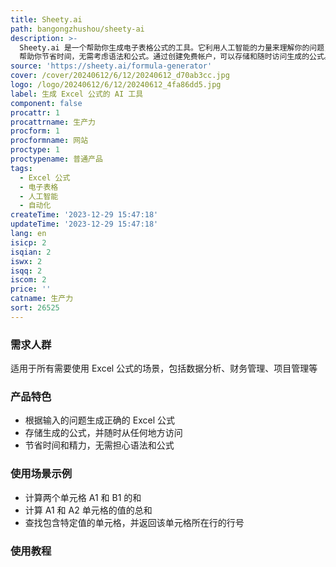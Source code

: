```yaml
---
title: Sheety.ai
path: bangongzhushou/sheety-ai
description: >-
  Sheety.ai 是一个帮助你生成电子表格公式的工具。它利用人工智能的力量来理解你的问题，并为你生成正确的公式。Sheety.ai
  帮助你节省时间，无需考虑语法和公式。通过创建免费帐户，可以存储和随时访问生成的公式。
source: 'https://sheety.ai/formula-generator'
cover: /cover/20240612/6/12/20240612_d70ab3cc.jpg
logo: /logo/20240612/6/12/20240612_4fa86dd5.jpg
label: 生成 Excel 公式的 AI 工具
component: false
procattr: 1
procattrname: 生产力
procform: 1
procformname: 网站
proctype: 1
proctypename: 普通产品
tags:
  - Excel 公式
  - 电子表格
  - 人工智能
  - 自动化
createTime: '2023-12-29 15:47:18'
updateTime: '2023-12-29 15:47:18'
lang: en
isicp: 2
isqian: 2
iswx: 2
isqq: 2
iscom: 2
price: ''
catname: 生产力
sort: 26525
---
```




### 需求人群
适用于所有需要使用 Excel 公式的场景，包括数据分析、财务管理、项目管理等

### 产品特色
- 根据输入的问题生成正确的 Excel 公式
- 存储生成的公式，并随时从任何地方访问
- 节省时间和精力，无需担心语法和公式

### 使用场景示例
- 计算两个单元格 A1 和 B1 的和
- 计算 A1 和 A2 单元格的值的总和
- 查找包含特定值的单元格，并返回该单元格所在行的行号

### 使用教程


  
